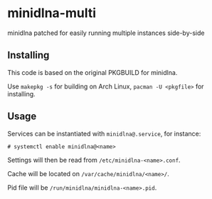# minidlna-multi

minidlna patched for easily running multiple instances side-by-side

## Installing

This code is based on the original PKGBUILD for minidlna.

Use `makepkg -s` for building on Arch Linux, `pacman -U <pkgfile>` for installing.

## Usage

Services can be instantiated with `minidlna@.service`, for instance:

`# systemctl enable minidlna@<name>`

Settings will then be read from `/etc/minidlna-<name>.conf`.

Cache will be located on `/var/cache/minidlna/<name>/`.

Pid file will be `/run/minidlna/minidlna-<name>.pid`.
